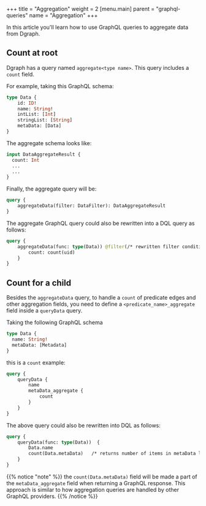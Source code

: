 +++
title = "Aggregation"
weight = 2
[menu.main]
    parent = "graphql-queries"
    name = "Aggregation"
+++

In this article you'll learn how to use GraphQL queries to aggregate data from Dgraph.

## Count at root

Dgraph has a query named `aggregate<type name>`. This query includes a `count` field.

For example, taking this GraphQL schema:

```graphql
type Data {
	id: ID!
    name: String!
	intList: [Int]
	stringList: [String]
 	metaData: [Data]
}
```

The aggregate schema looks like:

```graphql
input DataAggregateResult {
  count: Int
  ... 
  ...
}
```

Finally, the aggregate query will be:


```graphql
query {
    aggregateData(filter: DataFilter): DataAggregateResult
}
```

The aggregate GraphQL query could also be rewritten into a DQL query as follows:

```graphql
query {
    aggregateData(func: type(Data)) @filter(/* rewritten filter condition */)) {
        count: count(uid)
    }
}
```

## Count for a child

Besides the `aggregateData` query, to handle a `count` of predicate edges and other aggregation fields, you need to define a `<predicate_name>_aggregate` field inside a `queryData` query.

Taking the following GraphQL schema

```graphql
type Data {
  name: String!
  metaData: [Metadata]
}
```

this is a `count` example:

```graphql
query {
    queryData {
        name
        metaData_aggregate {
            count
        }
    }
}
```

The above query could also be rewritten into DQL as follows:

```graphql
query {
    queryData(func: type(Data))  {
        Data.name
        count(Data.metaData)   /* returns number of items in metaData list*/
    }
}
```

{{% notice "note" %}} 
the `count(Data.metaData)` field will be made a part of the `metaData_aggregate` field when returning a GraphQL response.
This approach is similar to how aggregation queries are handled by other GraphQL providers.
{{% /notice %}}

